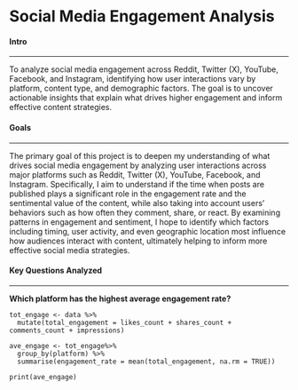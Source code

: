 # Social Media Engagement Analysis

#### Intro

------------------------------------------------------------------------

To analyze social media engagement across Reddit, Twitter (X), YouTube, Facebook, and Instagram, identifying how user interactions vary by platform, content type, and demographic factors. The goal is to uncover actionable insights that explain what drives higher engagement and inform effective content strategies.

#### Goals

------------------------------------------------------------------------

The primary goal of this project is to deepen my understanding of what drives social media engagement by analyzing user interactions across major platforms such as Reddit, Twitter (X), YouTube, Facebook, and Instagram. Specifically, I aim to understand if the time when posts are published plays a significant role in the engagement rate and the sentimental value of the content, while also taking into account users’ behaviors such as how often they comment, share, or react. By examining patterns in engagement and sentiment, I hope to identify which factors including timing, user activity, and even geographic location most influence how audiences interact with content, ultimately helping to inform more effective social media strategies.

#### Key Questions Analyzed

------------------------------------------------------------------------

**Which platform has the highest average engagement rate?**

```         
tot_engage <- data %>%
  mutate(total_engagement = likes_count + shares_count + comments_count + impressions)

ave_engage <- tot_engage%>%
  group_by(platform) %>%
  summarise(engagement_rate = mean(total_engagement, na.rm = TRUE)) 

print(ave_engage)
```
